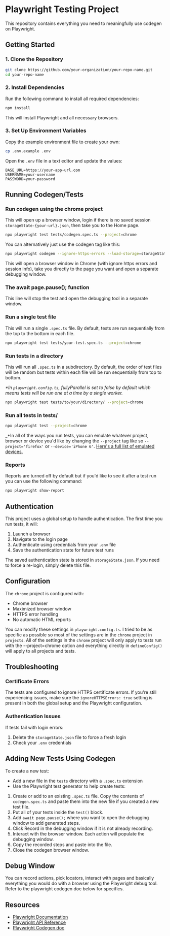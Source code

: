 # Playwright Testing Project
This repository contains everything you need to meaningfully use codegen on Playwright.

## Getting Started

### 1. Clone the Repository

```bash
git clone https://github.com/your-organization/your-repo-name.git
cd your-repo-name
```

### 2. Install Dependencies

Run the following command to install all required dependencies:

```bash
npm install
```

This will install Playwright and all necessary browsers.

### 3. Set Up Environment Variables

Copy the example environment file to create your own:

```bash
cp .env.example .env
```

Open the `.env` file in a text editor and update the values:

```
BASE_URL=https://your-app-url.com
USERNAME=your-username
PASSWORD=your-password
```

## Running Codegen/Tests

### Run codegen using the chrome project

This will open up a browser window, login if there is no saved session `storageState-{your-url}.json`, then take you to the Home page.

```bash
npx playwright test tests/codegen.spec.ts --project=chrome 
```

You can alternatively just use the codegen tag like this:

```bash
npx playwright codegen --ignore-https-errors --load-storage=storageState-{your-url}.json https://10.90.10.16/path/to/whatever
```

This will open a browser window in Chrome (with ignore https errors and session info), take you directly to the page you want and open a separate debugging window.

### The await page.pause(); function

This line will stop the test and open the debugging tool in a separate window.

### Run a single test file

This will run a single `.spec.ts` file. By default, tests are run sequentially from the top to the bottom in each file.

```bash
npx playwright test tests/your-test.spec.ts --project=chrome
```

### Run tests in a directory

This will run all `.spec.ts` in a subdirectory. By default, the order of test files will be random but tests within each file will be run sequentially from top to bottom. 

_*In `playwright.config.ts`, fullyParallel is set to false by default which means tests will be run one at a time by a single worker._

```bash
npx playwright test tests/to/your/directory/ --project=chrome
```

### Run all tests in tests/

```bash
npx playwright test --project=chrome
```

_*In all of the ways you run tests, you can emulate whatever project, browser or device you'd like by changing the `--project` tag like so `--project='firefox'` or `--device='iPhone 6'`. [Here's a full list of emulated devices.](https://github.com/microsoft/playwright/blob/main/packages/playwright-core/src/server/deviceDescriptorsSource.json)

### Reports

Reports are turned off by default but if you'd like to see it after a test run you can use the following command:
```bash
npx playwright show-report
```

## Authentication

This project uses a global setup to handle authentication. The first time you run tests, it will:

1. Launch a browser
2. Navigate to the login page
3. Authenticate using credentials from your `.env` file
4. Save the authentication state for future test runs

The saved authentication state is stored in `storageState.json`. If you need to force a re-login, simply delete this file.

## Configuration

The `chrome` project is configured with:

- Chrome browser
- Maximized browser window
- HTTPS error handling
- No automatic HTML reports

You can modify these settings in `playwright.config.ts`. I tried to be as specific as possible so most of the settings are in the `chrome` project in `projects`. All of the settings in the `chrome` project will only apply to tests run with the --project=chrome option and everything directly in `defineConfig()` will apply to all projects and tests. 

## Troubleshooting

### Certificate Errors

The tests are configured to ignore HTTPS certificate errors. If you're still experiencing issues, make sure the `ignoreHTTPSErrors: true` setting is present in both the global setup and the Playwright configuration.

### Authentication Issues

If tests fail with login errors:
1. Delete the `storageState.json` file to force a fresh login
2. Check your `.env` credentials

## Adding New Tests Using Codegen

To create a new test:

- Add a new file in the `tests` directory with a `.spec.ts` extension
- Use the Playwright test generator to help create tests:
1. Create or add to an existing `.spec.ts` file. Copy the contents of `codegen.spec.ts` and paste them into the new file if you created a new test file.
2. Put all of your tests inside the `test()` block. 
3. Add `await page.pause();` where you want to open the debugging window to add generated steps.
4. Click Record in the debugging window if it is not already recording.
5. Interact with the browser window. Each action will populate the debugging window.
6. Copy the recorded steps and paste into the file. 
7. Close the codegen browser window. 

## Debug Window

You can record actions, pick locators, interact with pages and basically everything you would do with a browser using the Playwright debug tool. Refer to the playwright codegen doc below for specifics.

## Resources

- [Playwright Documentation](https://playwright.dev/docs/intro)
- [Playwright API Reference](https://playwright.dev/docs/api/class-playwright)
- [Playwright Codegen doc](https://playwright.dev/python/docs/codegen)

